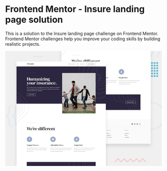 # Frontend Mentor - Insure landing page solution

This is a solution to the Insure landing page challenge on Frontend Mentor. Frontend Mentor challenges help you improve your coding skills by building realistic projects.

![Design preview for the Insure landing page coding challenge](./design/desktop-preview.jpg)
